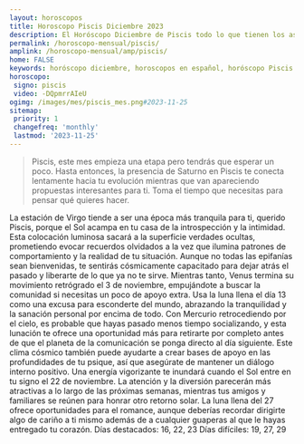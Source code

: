 ```yaml
---
layout: horoscopos
title: Horoscopo Piscis Diciembre 2023
description: El Horóscopo Diciembre de Piscis todo lo que tienen los astros preparados para este mes, amor, trabajo, familia. Todo sobre astrologia, tarot, predicciones. Horoscopo gratis en español, predicciones y astrología.
permalink: /horoscopo-mensual/piscis/
amplink: /horoscopo-mensual/amp/piscis/
home: FALSE
keywords: horóscopo diciembre, horoscopos en español, horóscopo Piscis diciembre , horóscopo esperanza gracia, horoscop, horóscopos gratis, horoscopo Piscis, Tarot, Astrologia, Zodíaco, Piscis, horoscopo gratis, horoscopo del mes 
horoscopo:
 signo: piscis
 video: -DQpmrrAIeU
ogimg: /images/mes/piscis_mes.png#2023-11-25
sitemap:
 priority: 1
 changefreq: 'monthly'
 lastmod: '2023-11-25'
---
```



 > Piscis, este mes empieza una etapa pero tendrás que esperar un poco. Hasta entonces, la presencia de Saturno en Piscis te conecta lentamente hacia tu evolución mientras que van apareciendo propuestas interesantes para ti. Toma el tiempo que necesitas para pensar qué quieres hacer.



La estación de Virgo tiende a ser una época más tranquila para ti, querido Piscis, porque el Sol acampa en tu casa de la introspección y la intimidad. Esta colocación luminosa sacará a la superficie verdades ocultas, prometiendo evocar recuerdos olvidados a la vez que ilumina patrones de comportamiento y la realidad de tu situación. Aunque no todas las epifanías sean bienvenidas, te sentirás cósmicamente capacitado para dejar atrás el pasado y liberarte de lo que ya no te sirve. Mientras tanto, Venus termina su movimiento retrógrado el 3 de noviembre, empujándote a buscar la comunidad si necesitas un poco de apoyo extra.
Usa la luna llena el día 13 como una excusa para esconderte del mundo, abrazando la tranquilidad y la sanación personal por encima de todo. Con Mercurio retrocediendo por el cielo, es probable que hayas pasado menos tiempo socializando, y esta lunación te ofrece una oportunidad más para retirarte por completo antes de que el planeta de la comunicación se ponga directo al día siguiente. Este clima cósmico también puede ayudarte a crear bases de apoyo en las profundidades de tu psique, así que asegúrate de mantener un diálogo interno positivo.
Una energía vigorizante te inundará cuando el Sol entre en tu signo el 22 de noviembre. La atención y la diversión parecerán más atractivas a lo largo de las próximas semanas, mientras tus amigos y familiares se reúnen para honrar otro retorno solar.
La luna llena del 27 ofrece oportunidades para el romance, aunque deberías recordar dirigirte algo de cariño a ti mismo además de a cualquier guaperas al que le hayas entregado tu corazón.
Días destacados: 16, 22, 23
Días difíciles: 19, 27, 29